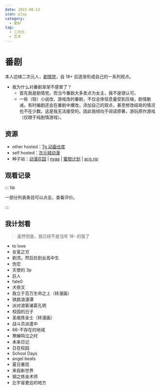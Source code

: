 ```yaml
---
date: 2022-08-13
icon: play
category:
  - 爱好
tag:
  - 二次元
  - 艺术
---
```


# 番剧

本人边缘二次元人，[剧情党](./galgame.md#分类)，自 18+ 后逐渐形成自己的一系列观点。

- 我为什么对番剧渐渐不感冒了？
  - 首先我是剧情党。而当今番剧大多卖点为女主，我不是很认可。
  - 一些（轻）小说改、游戏改的番剧，不仅总体信息量受到压缩，剧情删减，有时编剧还会在番剧中爆改，添加自己的观点，甚至修改结局的情况也不在少数。这是我无法接受的。因此我倾向于阅读原著，游玩原作游戏（仅限于纯剧情游戏）。

## 资源

- other hosted：[Tg 动画仓库](https://t.me/AnimeNep)
- self hosted：[次元城动漫](https://www.cycdm01.top/)
- 种子站：[动漫花园](http://share.dmhy.org/) | [nyaa](https://nyaa.land/) | [蜜柑计划](https://mikanani.me/) | [acg.rip](https://acg.rip/)

## 观看记录

::: tip

一部分列表条目可以点击，查看评价。

:::

<AnimeList>
<template #死亡笔记>

- 2 集，笔记的机关有汽油，而汽油点燃需要混合氧气所以无法密封，肯定会挥发到空气中，这样反而让刑警更容易找到。

</template>
<template #天才麻将少女>

### 1

- 看简介就知道是少女百合番了喵。
- 本来应该从岭上透视时就要开始警戒了……这是一部超能力番……
- 就知道，竞技主题转快乐主题，_空に刻んだパラレログラム_ 既视感来了。
- 这个部室可太豪华了
- 优希挺像一姬啊
- 05 瀑布前的走路姿势好像鸟类啊
- 可能是我打少了无知……但是为什么麻将比赛还分性别而且一队要 5 人啊。意义不明。
  - 可能是国情问题……我实感宿舍身边凑 4 个人也不好凑的。
- 10 模糊对牌谱，神经网络啊。麻将也是终将被 RL 统治的游戏。

</template>
<template #成神之日>

前面都是一集一无厘头故事，反派也就露了一次脸啥也没干。到 8 话才有点进展。总之现在的番都想剧情系和萌系两种观众都抓，这个也是。

然后网评说结尾垃圾，确实，11 话没有铺垫，在讲啥都不懂。12 话算是 Normal end 吧。

- 看的是 _喵萌奶茶屋_ 的字幕。我想说 _情報工学_ 可不是 _计算机科学_ 啊，不然我也不会骂我的专业了。
- 麻雀那一话看得我不知道说什么。「好想看看你的无限立直」~ 如果雀魂允许换头像我一定要换一个这个。
- 不是，12 话睁着眼睛演烂剧啊。。我玩得最次的 galgame 中的演戏内容都比这演得好。

</template>
<template #リコリスリコイル>

- 有点日系神剧的感觉。。
- 这个虽然是异格世界，但是看着反而有点日常的感觉。嘛，反正也不用去深究逻辑啦。
- 这部也没接触到剧情核心，等 2 吧。我不太喜欢这种谜语分割商法番。

</template>
<template #魔法禁书目录1>

- 如果一次消除一年记忆很难过，那消除半年不就好了。滑动窗口知道吗（
- 老谜语了。。各个事件的发生纯靠一个不明不白的魔术师，而第一季并没有解释他的动机。好像就是“要出事”，剧情就自己发展了。

</template>
<template #孤独摇滚>

- 比起之前看的少女乐队，感觉还是差了点意思。感觉是在看无厘头表情包合集而不是一部番？
  - 不过把 “反差” 写得挺好。

</template>
<template #学园孤岛>

- 两种风格强行揉在一起太割裂了吧。。而且不只是两种风格，也是理性和感性的糅合。拿铲的手要按不住了…
- 音乐总是有点既听感啊。

</template>
<template #魔女之旅>

- OP 跟我的胃口很不对付，在各个音符上高低转来转去，而称不上是“旋律”。
- 前 4 集讲人性之恶，一集一恶
- 5-8 讲旅行的快乐与见闻
- 后面的剧情就比较糊了，9 阴暗扭曲，10 和 11 是回忆过去，12 是脑洞大开，没啥特定主题。
- 从剧情角度说，我觉得 !!杀人魔!! 那一集比其他的都要优秀。

</template>
<template #弹丸论破绝望篇未来篇>

几年前看过绝望篇，但是忘得差不多了 + 非常谜语，所以这次补回来。

这次是按照 _未来 - 绝望_ 交错的推荐次序看的，果然这个次序才是正确的。刚开始就是两个故事线交错，但是到故事后半就慢慢融合到一起了，最后变成了连续的一部番。这个设计我只能说是天才。还有包括两部番最后一集的物极必反，黑与白的界限，也都是别出心裁的设计。

弹丸的剧情也是神中神，看得很爽。

</template>
<template #GirlsBandCry>

被高中朋友强推看的。我本身对少女乐队并无感，毕竟我自有国情，年龄，情感在此。少女摇滚肯定还是以歌词为主，旋律都欠打磨。

- OP: _Wrong World_ 的高潮段还不错。
- 但这已经是我看过的最好的少女乐队番了，比孤独摇滚、mygo 都要好。

感受：自由的青春，羡慕。

</template>
<template #玻璃之花与崩坏的世界>

<https://www.bilibili.com/bangumi/play/ep96774>

一小时短篇谜语作。程序拟人，猜世界背景。

</template>
<template #紫罗兰永恒花园剧场版>

非常感性，非常感人。背景音乐功不可没。

</template>
<template #BanGDreamItsMyGO>

正如某番评所述：极为真实。

</template>
<template #幻灵镇魂曲>

- 曲风都很扭曲压抑，我鉴赏不来，但是符合意境。
- 作为原教旨没选择打原作真是抱歉。
- 结局的突然和 0 信息像是敷衍。

</template>
<template #天元突破红莲螺岩>

热血经典老番。

</template>
<template #赛马娘>

### 1

- 无奖竞猜：我最喜欢的是哪一匹？
- 刚好是疫情封控时间，成为我每天（放风时）运动的动力源。

### 2

看 2 的时候已经换校区了。非常可惜，徐汇的空气确实没法跑步。

</template>
<template #弹丸论破2>

2 没有番，看的游戏实况。全流程还是挺长的。

</template>
<template #NOGAMENOLIFE游戏人生ZERO>

剧场版。

</template>
<template #超级弹丸论破狛枝凪斗与世界的破坏者>

25 分钟超级小短篇。

</template>
</AnimeList>

## 我计划看

> 虽然但是，我已经不是当年 18- 的我了

- to love
- 女皇之刃
- 剃须。然后捡到女高中生
- 伪恋
- 天使的 3p
- 巨人
- fate0
- 犬夜叉
- 我立于百万生命之上（转漫画）
- 铁路浪漫谭
- 派对浪客诸葛孔明
- 校园的日子
- 圣痕炼金士（转漫画）
- 战斗员派遣中
- 86-不存在的地域
- 寒蝉鸣泣之时
- 未来日记
- 日在校园
- School Days
- angel beats
- 夏日重现
- 来自新世界
- 钢之炼金术师
- 比宇宙更远的地方

<script lang="ts" setup>
import AnimeList from "@AnimeList";
</script>

